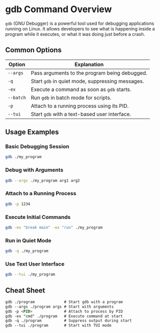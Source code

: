 # gdb Command Overview

`gdb` (GNU Debugger) is a powerful tool used for debugging applications running on Linux. It allows developers to see what is happening inside a program while it executes, or what it was doing just before a crash.

## Common Options

| Option         | Explanation                                         |
|----------------|-----------------------------------------------------|
| `--args`       | Pass arguments to the program being debugged.       |
| `-q`           | Start `gdb` in quiet mode, suppressing messages.    |
| `-ex`          | Execute a command as soon as `gdb` starts.          |
| `--batch`      | Run `gdb` in batch mode for scripts.                |
| `-p`           | Attach to a running process using its PID.          |
| `--tui`        | Start `gdb` with a text-based user interface.       |

## Usage Examples

### Basic Debugging Session

```bash
gdb ./my_program
```

### Debug with Arguments

```bash
gdb --args ./my_program arg1 arg2
```

### Attach to a Running Process

```bash
gdb -p 1234
```

### Execute Initial Commands

```bash
gdb -ex "break main" -ex "run" ./my_program
```

### Run in Quiet Mode

```bash
gdb -q ./my_program
```

### Use Text User Interface

```bash
gdb --tui ./my_program
```

## Cheat Sheet

```markdown
gdb ./program             # Start gdb with a program
gdb --args ./program args # Start with arguments
gdb -p <PID>              # Attach to process by PID
gdb -ex "cmd" ./program   # Execute command at start
gdb -q ./program          # Suppress output during start
gdb --tui ./program       # Start with TUI mode
```
